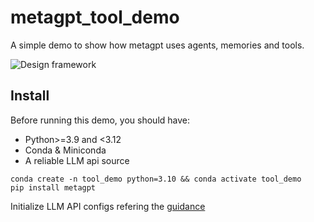 # metagpt_tool_demo
A simple demo to show how metagpt uses agents, memories and tools.

![Design framework](https://ooo.0x0.ooo/2024/07/22/ORtOnp.png)

## Install

Before running this demo, you should have:

- Python>=3.9 and <3.12
- Conda & Miniconda
- A reliable LLM api source


```shell
conda create -n tool_demo python=3.10 && conda activate tool_demo
pip install metagpt
```

Initialize LLM API configs refering the [guidance](https://docs.deepwisdom.ai/main/zh/guide/get_started/configuration/llm_api_configuration.html)

